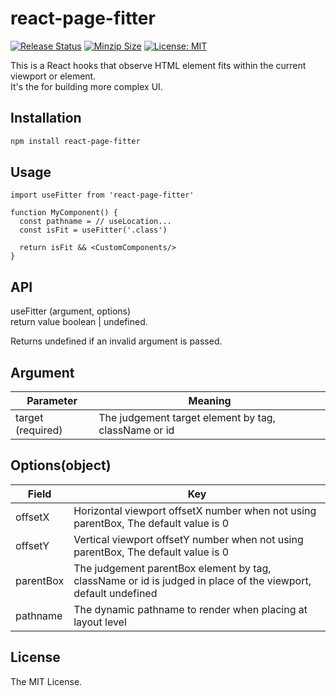 # react-page-fitter

[![Release Status](https://img.shields.io/github/release/su-pull/react-page-fitter.svg)](https://github.com/su-pull/react-page-fitter/releases/latest)
[![Minzip Size](https://img.shields.io/bundlephobia/minzip/react-page-fitter)](https://bundlephobia.com/package/react-page-fitter)
[![License: MIT](https://img.shields.io/badge/License-MIT-blue.svg)](https://opensource.org/licenses/MIT)

This is a React hooks that observe HTML element fits within the current viewport or element.  
It's the for building more complex UI.

## Installation

```sh
npm install react-page-fitter
```

## Usage

```tsx
import useFitter from 'react-page-fitter'

function MyComponent() {
  const pathname = // useLocation...
  const isFit = useFitter('.class')

  return isFit && <CustomComponents/>
}
```

## API

useFitter (argument, options)  
return value boolean | undefined.

Returns undefined if an invalid argument is passed.

## Argument

| Parameter         | Meaning                                              |
| ----------------- | ---------------------------------------------------- |
| target (required) | The judgement target element by tag, className or id |

## Options(object)

| Field     | Key                                                                                                           |
| --------- | ------------------------------------------------------------------------------------------------------------- |
| offsetX   | Horizontal viewport offsetX number when not using parentBox, The default value is 0                           |
| offsetY   | Vertical viewport offsetY number when not using parentBox, The default value is 0                             |
| parentBox | The judgement parentBox element by tag, className or id is judged in place of the viewport, default undefined |
| pathname  | The dynamic pathname to render when placing at layout level                                                   |

## License

The MIT License.
